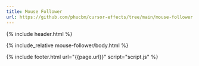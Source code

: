 ```yaml
---
title: Mouse Follower 
url: https://github.com/phucbm/cursor-effects/tree/main/mouse-follower
---
```


{% include header.html %}

{% include_relative mouse-follower/body.html %}

{% include footer.html url="{{page.url}}" script="script.js" %}
